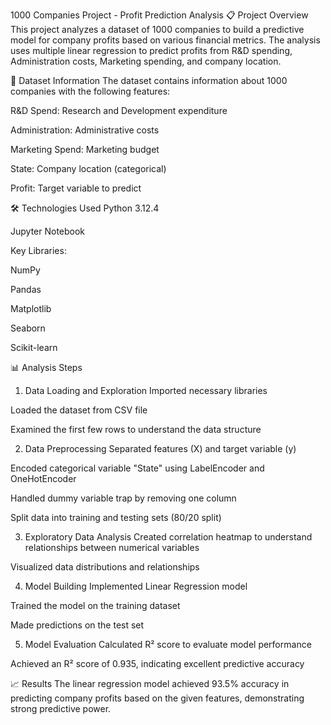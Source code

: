 1000 Companies Project - Profit Prediction Analysis
📋 Project Overview
This project analyzes a dataset of 1000 companies to build a predictive model for company profits based on various financial metrics. The analysis uses multiple linear regression to predict profits from R&D spending, Administration costs, Marketing spending, and company location.

🏢 Dataset Information
The dataset contains information about 1000 companies with the following features:

R&D Spend: Research and Development expenditure

Administration: Administrative costs

Marketing Spend: Marketing budget

State: Company location (categorical)

Profit: Target variable to predict

🛠️ Technologies Used
Python 3.12.4

Jupyter Notebook

Key Libraries:

NumPy

Pandas

Matplotlib

Seaborn

Scikit-learn

📊 Analysis Steps
1. Data Loading and Exploration
Imported necessary libraries

Loaded the dataset from CSV file

Examined the first few rows to understand the data structure

2. Data Preprocessing
Separated features (X) and target variable (y)

Encoded categorical variable "State" using LabelEncoder and OneHotEncoder

Handled dummy variable trap by removing one column

Split data into training and testing sets (80/20 split)

3. Exploratory Data Analysis
Created correlation heatmap to understand relationships between numerical variables

Visualized data distributions and relationships

4. Model Building
Implemented Linear Regression model

Trained the model on the training dataset

Made predictions on the test set

5. Model Evaluation
Calculated R² score to evaluate model performance

Achieved an R² score of 0.935, indicating excellent predictive accuracy

📈 Results
The linear regression model achieved 93.5% accuracy in predicting company profits based on the given features, demonstrating strong predictive power.
